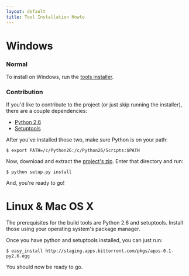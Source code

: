```yaml
---
layout: default
title: Tool Installation Howto
---
```


# Windows

### Normal

To install on Windows, run the [tools installer](/apps-sdk/client/apps-sdk-installer.msi).

### Contribution

If you'd like to contribute to the project (or just skip running the
installer), there are a couple dependencies:

- [Python 2.6](http://www.python.org/ftp/python/2.6/python-2.6.msi)
- [Setuptools](http://pypi.python.org/packages/2.6/s/setuptools/setuptools-0.6c11.win32-py2.6.exe#md5=1509752c3c2e64b5d0f9589aafe053dc)

After you've installed those two, make sure Python is on your path:

    $ export PATH=/c/Python26:/c/Python26/Scripts:$PATH

Now, download and extract the [project's
zip](http://github.com/bittorrent/apps-sdk/zipball/master). Enter that
directory and run:

    $ python setup.py install

And, you're ready to go!

# Linux & Mac OS X

The prerequisites for the build tools are Python 2.6 and setuptools. Install
those using your operating system's package manager.

Once you have python and setuptools installed, you can just run:

    $ easy_install http://staging.apps.bittorrent.com/pkgs/apps-0.1-py2.6.egg

You should now be ready to go.
